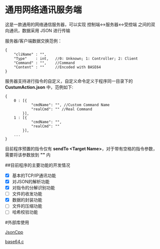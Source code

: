 # 通用网络通讯服务端
这是一款通用的网络通信服务器，可以实现 控制端<->服务器<->受控端 之间的双向通讯，数据采用 JSON 进行传输

服务器/客户端数据交换范例：

    {
        "cliName" : "",
        "Type"    : int,   //0: Unknown; 1: Controller; 2: Client
        "Command" : "",    //Command
        "Content" : ""     //Encoded with BASE64
    }
服务器支持进行指令的自定义，自定义命令定义于程序同一目录下的 **CustumAction.json** 中，范例如下:

    {
        0 : [{
                "cmdName": "", //Custom Command Name
                "realCmd": "" //Real Command
            }],
        1 : [{
                "cmdName": "",
                "realCmd": ""
            }],
        ...
    }
目前程序预置的指令仅有 **sendTo \<Target Name\>**，对于带有空格的指令参数，需要将该参数放到 **""** 内

##目前程序的主要功能的开发情况
- [x] 基本的TCP/IP通讯功能
- [x] 对JSON的解析功能
- [x] 对指令的分解识别功能
- [ ] 文件的收发功能
- [x] 数据的封装功能
- [ ] 文件的压缩功能
- [ ] 哈希校验功能

#外部库使用

[JsonCpp][1]

[base64.c][2]

[1]: https://github.com/open-source-parsers/jsoncpp.git
[2]: https://github.com/joedf/base64.c
